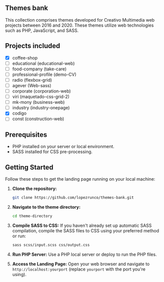 ## Themes bank

This collection comprises themes developed for Creativo Multimedia web projects between 2016 and 2020. These themes utilize web technologies such as PHP, JavaScript, and SASS.

## Projects included

- [x] coffee-shop
- [ ] educational (educational-web)
- [ ] food-company (take-care)
- [ ] professional-profile (demo-CV) 
- [ ] radio (flexbox-grid)
- [ ] agever (Web-sass)
- [ ] corporate (corporation-web)
- [ ] viri (maquetado-css-grid-2)
- [ ] mk-mony (business-web)
- [ ] industry (industry-onepage)
- [X] codigo
- [ ] const (construction-web)

## Prerequisites

- PHP installed on your server or local environment.
- SASS installed for CSS pre-processing.

## Getting Started

Follow these steps to get the landing page running on your local machine:

1. **Clone the repository:**
   ```bash
   git clone https://github.com/lopezrunco/themes-bank.git
   ```

2. **Navigate to the theme directory:**
   ```bash
   cd theme-directory
   ```

3. **Compile SASS to CSS:**
   If you haven't already set up automatic SASS compilation, compile the SASS files to CSS using your preferred method or run:
   ```bash
   sass scss/input.scss css/output.css
   ```

4. **Run PHP Server:**
   Use a PHP local server or deploy to run the PHP files.

5. **Access the Landing Page:**
   Open your web browser and navigate to `http://localhost:yourport` (replace `yourport` with the port you're using).
